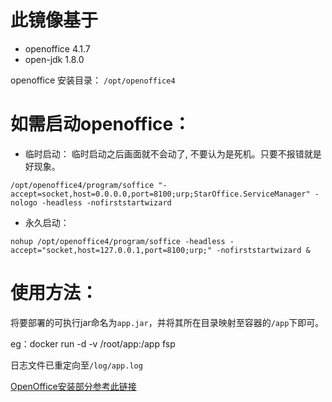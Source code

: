 # 此镜像基于
- openoffice 4.1.7
- open-jdk 1.8.0

openoffice 安装目录：
`/opt/openoffice4`

# 如需启动openoffice：
- 临时启动： 临时启动之后画面就不会动了, 不要认为是死机。只要不报错就是好现象。
```shell
/opt/openoffice4/program/soffice "-accept=socket,host=0.0.0.0,port=8100;urp;StarOffice.ServiceManager" -nologo -headless -nofirststartwizard
```
- 永久启动：
```shell
nohup /opt/openoffice4/program/soffice -headless -accept="socket,host=127.0.0.1,port=8100;urp;" -nofirststartwizard &
```


# 使用方法：
将要部署的可执行jar命名为`app.jar`，并将其所在目录映射至容器的`/app`下即可。

eg：docker run -d -v /root/app:/app fsp

日志文件已重定向至`/log/app.log`

[OpenOffice安装部分参考此链接](https://github.com/xiaojun207/openoffice4-daemon)
